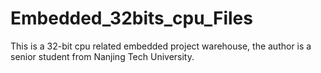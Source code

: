 # Embedded_32bits_cpu_Files
This is a 32-bit cpu related embedded project warehouse, the author is a senior student from Nanjing Tech University.
